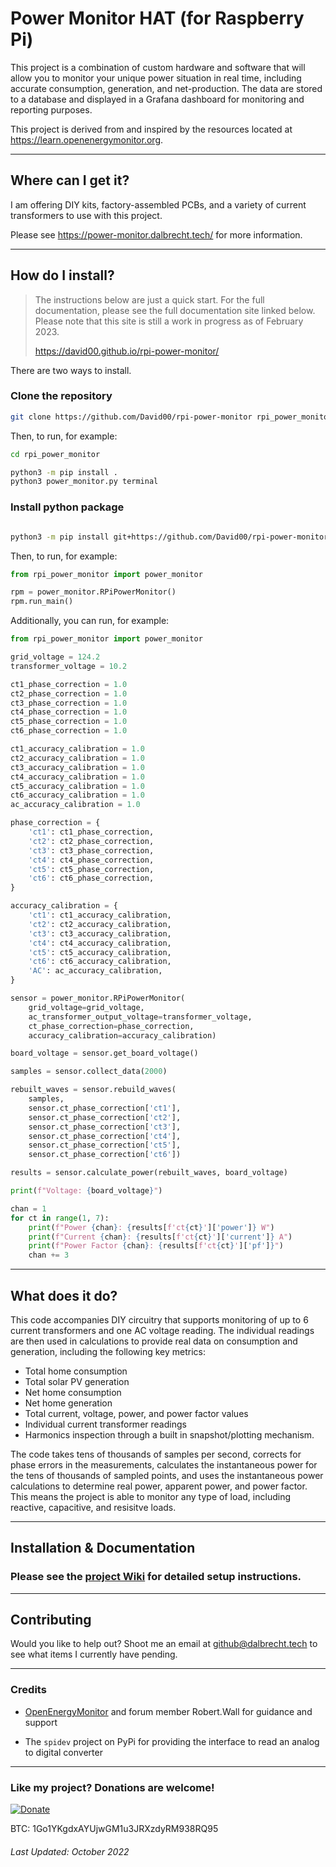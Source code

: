  # Power Monitor HAT (for Raspberry Pi)

This project is a combination of custom hardware and software that will allow you to monitor your unique power situation in real time, including accurate consumption, generation, and net-production. The data are stored to a database and displayed in a Grafana dashboard for monitoring and reporting purposes.

This project is derived from and inspired by the resources located at https://learn.openenergymonitor.org. 

---

## Where can I get it?

I am offering DIY kits, factory-assembled PCBs, and a variety of current transformers to use with this project.

Please see https://power-monitor.dalbrecht.tech/ for more information.

---

## How do I install?

> The instructions below are just a quick start. For the full documentation, please see the full documentation site linked below. Please note that this site is still a work in progress as of February 2023.
>
>https://david00.github.io/rpi-power-monitor/


There are two ways to install.

### Clone the repository

```bash
git clone https://github.com/David00/rpi-power-monitor rpi_power_monitor
```

Then, to run, for example:

```bash
cd rpi_power_monitor

python3 -m pip install .
python3 power_monitor.py terminal
```

### Install python package

```bash

python3 -m pip install git+https://github.com/David00/rpi-power-monitor.git
```

Then, to run, for example:

```python
from rpi_power_monitor import power_monitor

rpm = power_monitor.RPiPowerMonitor()
rpm.run_main()
```

Additionally, you can run, for example:

```python
from rpi_power_monitor import power_monitor

grid_voltage = 124.2
transformer_voltage = 10.2

ct1_phase_correction = 1.0
ct2_phase_correction = 1.0
ct3_phase_correction = 1.0
ct4_phase_correction = 1.0
ct5_phase_correction = 1.0
ct6_phase_correction = 1.0

ct1_accuracy_calibration = 1.0
ct2_accuracy_calibration = 1.0
ct3_accuracy_calibration = 1.0
ct4_accuracy_calibration = 1.0
ct5_accuracy_calibration = 1.0
ct6_accuracy_calibration = 1.0
ac_accuracy_calibration = 1.0

phase_correction = {
    'ct1': ct1_phase_correction,
    'ct2': ct2_phase_correction,
    'ct3': ct3_phase_correction,
    'ct4': ct4_phase_correction,
    'ct5': ct5_phase_correction,
    'ct6': ct6_phase_correction,
}

accuracy_calibration = {
    'ct1': ct1_accuracy_calibration,
    'ct2': ct2_accuracy_calibration,
    'ct3': ct3_accuracy_calibration,
    'ct4': ct4_accuracy_calibration,
    'ct5': ct5_accuracy_calibration,
    'ct6': ct6_accuracy_calibration,
    'AC': ac_accuracy_calibration,
}

sensor = power_monitor.RPiPowerMonitor(
    grid_voltage=grid_voltage,
    ac_transformer_output_voltage=transformer_voltage,
    ct_phase_correction=phase_correction,
    accuracy_calibration=accuracy_calibration)

board_voltage = sensor.get_board_voltage()

samples = sensor.collect_data(2000)

rebuilt_waves = sensor.rebuild_waves(
    samples,
    sensor.ct_phase_correction['ct1'],
    sensor.ct_phase_correction['ct2'],
    sensor.ct_phase_correction['ct3'],
    sensor.ct_phase_correction['ct4'],
    sensor.ct_phase_correction['ct5'],
    sensor.ct_phase_correction['ct6'])

results = sensor.calculate_power(rebuilt_waves, board_voltage)

print(f"Voltage: {board_voltage}")

chan = 1
for ct in range(1, 7):
    print(f"Power {chan}: {results[f'ct{ct}']['power']} W")
    print(f"Current {chan}: {results[f'ct{ct}']['current']} A")
    print(f"Power Factor {chan}: {results[f'ct{ct}']['pf']}")
    chan += 3
```

---

## What does it do?

This code accompanies DIY circuitry that supports monitoring of up to 6 current transformers and one AC voltage reading. The individual readings are then used in calculations to provide real data on consumption and generation, including the following key metrics:

* Total home consumption
* Total solar PV generation
* Net home consumption
* Net home generation
* Total current, voltage, power, and power factor values
* Individual current transformer readings
* Harmonics inspection through a built in snapshot/plotting mechanism.

The code takes tens of thousands of samples per second, corrects for phase errors in the measurements, calculates the instantaneous power for the tens of thousands of sampled points, and uses the instantaneous power calculations to determine real power, apparent power, and power factor. This means the project is able to monitor any type of load, including reactive, capacitive, and resisitve loads.

---


## Installation & Documentation

### Please see the [project Wiki](https://github.com/David00/rpi-power-monitor/wiki#quick-start--table-of-contents) for detailed setup instructions.

---

## Contributing

Would you like to help out? Shoot me an email at github@dalbrecht.tech to see what items I currently have pending.

---

### Credits

* [OpenEnergyMonitor](https://openenergymonitor.org) and forum member Robert.Wall for guidance and support

* The `spidev` project on PyPi for providing the interface to read an analog to digital converter

---

### Like my project? Donations are welcome!

[![Donate](https://img.shields.io/badge/Donate-PayPal-green.svg)](https://www.paypal.com/cgi-bin/webscr?cmd=_donations&business=L6LNLM92MTUY2&currency_code=USD&source=url)

BTC:  1Go1YKgdxAYUjwGM1u3JRXzdyRM938RQ95

###### Last Updated:  October 2022
